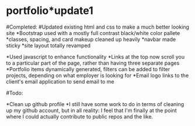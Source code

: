 # portfolio*update1

#Completed:
#Updated existing html and css to make a much better looking site
    *Bootstrap used with a mostly full contrast black/white color pallete
    *classes, spacing, and card makeup cleaned up heavily
    *navbar made sticky
    *site layout totally revamped

*Used javascript to enhance functionality
    *Links at the top now scroll you to a particular part of the page, rather than having three separate pages
    *Portfolio items dynamically generated, filters can be added to filter projects, depending on what employer is looking for
    *Email logo links to the client's email application to send email to me

#Todo:

*Clean up github profile
    *I still have some work to do in terms of cleaning up my github account, but in all reality: I feel that I'm finally at the point where I could actually contribute to public repos and the like.
